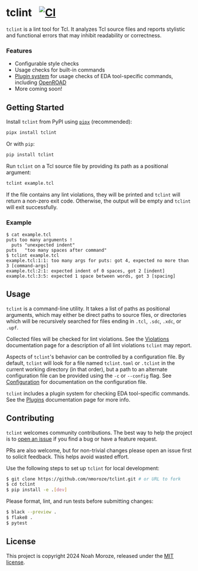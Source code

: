 # tclint &nbsp; [![CI](https://github.com/nmoroze/tclint/actions/workflows/ci.yml/badge.svg)](https://github.com/nmoroze/tclint/actions/workflows/ci.yml)

`tclint` is a lint tool for Tcl. It analyzes Tcl source files and reports stylistic and functional errors that may inhibit readability or correctness.

### Features

- Configurable style checks
- Usage checks for built-in commands
- [Plugin system](docs/plugins.md) for usage checks of EDA tool-specific commands, including [OpenROAD][openroad]
- More coming soon!

## Getting Started

Install `tclint` from PyPI using [`pipx`](https://pypa.github.io/pipx/) (recommended):

```sh
pipx install tclint
```

Or with `pip`:

```sh
pip install tclint
```

Run `tclint` on a Tcl source file by providing its path as a positional argument:

```sh
tclint example.tcl
```

If the file contains any lint violations, they will be printed and `tclint` will return a non-zero exit code. Otherwise, the output will be empty and `tclint` will exit successfully.

### Example

```console
$ cat example.tcl
puts too many arguments !
  puts "unexpected indent"
puts   "too many spaces after command"
$ tclint example.tcl
example.tcl:1:1: too many args for puts: got 4, expected no more than 3 [command-args]
example.tcl:2:1: expected indent of 0 spaces, got 2 [indent]
example.tcl:3:5: expected 1 space between words, got 3 [spacing]
```

## Usage

`tclint` is a command-line utility. It takes a list of paths as positional arguments, which may either be direct paths to source files, or directories which will be recursively searched for files ending in `.tcl`, `.sdc`, `.xdc`, or `.upf`.

Collected files will be checked for lint violations.  See the
[Violations](docs/violations.md) documentation page for a description of all
lint violations `tclint` may report.

Aspects of `tclint`'s behavior can be controlled by a configuration file. By default, `tclint` will look for a file named `tclint.toml` or `.tclint` in the current working directory (in that order), but a path to an alternate configuration file can be provided using the `-c` or `--config` flag. See [Configuration](docs/configuration.md) for documentation on the configuration file.

`tclint` includes a plugin system for checking EDA tool-specific commands. See the [Plugins](docs/plugins.md) documentation page for more info.

## Contributing

`tclint` welcomes community contributions. The best way to help the project is to [open an issue](https://github.com/nmoroze/tclint/issues/new) if you find a bug or have a feature request.

PRs are also welcome, but for non-trivial changes please open an issue first to solicit feedback. This helps avoid wasted effort.

Use the following steps to set up `tclint` for local development:

```sh
$ git clone https://github.com/nmoroze/tclint.git # or URL to fork
$ cd tclint
$ pip install -e .[dev]
```

Please format, lint, and run tests before submitting changes:

```sh
$ black --preview .
$ flake8 .
$ pytest
```

## License

This project is copyright 2024 Noah Moroze, released under the [MIT license](LICENSE).

[openroad]: https://github.com/The-OpenROAD-Project/OpenROAD